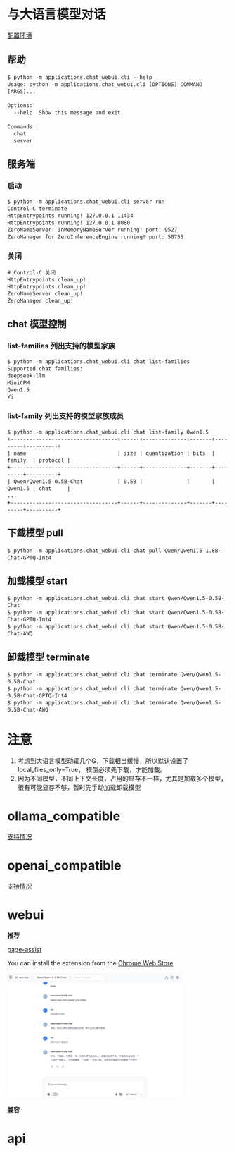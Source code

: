 # 与大语言模型对话

[配置环境](https://github.com/noooop/zerollama/tree/main/setup)

## 帮助
```
$ python -m applications.chat_webui.cli --help
Usage: python -m applications.chat_webui.cli [OPTIONS] COMMAND [ARGS]...

Options:
  --help  Show this message and exit.

Commands:
  chat
  server
```

## 服务端

### 启动
```
$ python -m applications.chat_webui.cli server run
Control-C terminate
HttpEntrypoints running! 127.0.0.1 11434
HttpEntrypoints running! 127.0.0.1 8080
ZeroNameServer: InMemoryNameServer running! port: 9527
ZeroManager for ZeroInferenceEngine running! port: 50755
```

### 关闭
```
# Control-C 关闭
HttpEntrypoints clean_up!
HttpEntrypoints clean_up!
ZeroNameServer clean_up!
ZeroManager clean_up!
```

## chat 模型控制
### list-families 列出支持的模型家族
```
$ python -m applications.chat_webui.cli chat list-families
Supported chat families:
deepseek-llm
MiniCPM
Qwen1.5
Yi
```

### list-family 列出支持的模型家族成员
```
$ python -m applications.chat_webui.cli chat list-family Qwen1.5
+----------------------------------+------+--------------+-------+---------+----------+
| name                             | size | quantization | bits  | family  | protocol |
+----------------------------------+------+--------------+-------+---------+----------+
| Qwen/Qwen1.5-0.5B-Chat           | 0.5B |              |       | Qwen1.5 | chat     |
...
+----------------------------------+------+--------------+-------+---------+----------+
```

## 下载模型 pull
```
$ python -m applications.chat_webui.cli chat pull Qwen/Qwen1.5-1.8B-Chat-GPTQ-Int4
```

## 加载模型 start
```
$ python -m applications.chat_webui.cli chat start Qwen/Qwen1.5-0.5B-Chat
$ python -m applications.chat_webui.cli chat start Qwen/Qwen1.5-0.5B-Chat-GPTQ-Int4
$ python -m applications.chat_webui.cli chat start Qwen/Qwen1.5-0.5B-Chat-AWQ
```

## 卸载模型 terminate
```
$ python -m applications.chat_webui.cli chat terminate Qwen/Qwen1.5-0.5B-Chat
$ python -m applications.chat_webui.cli chat terminate Qwen/Qwen1.5-0.5B-Chat-GPTQ-Int4
$ python -m applications.chat_webui.cli chat terminate Qwen/Qwen1.5-0.5B-Chat-AWQ
```

# 注意
1. 考虑到大语言模型动辄几个G，下载相当缓慢，所以默认设置了local_files_only=True， 模型必须先下载，才能加载。
2. 因为不同模型，不同上下文长度，占用的显存不一样，尤其是加载多个模型，很有可能显存不够，暂时先手动加载卸载模型

# ollama_compatible
[支持情况](https://github.com/noooop/zerollama/tree/v0.2/applications/chat_webui/ollama_client_examples)

# openai_compatible
[支持情况]()

# webui

**推荐**

[page-assist](https://github.com/n4ze3m/page-assist) 

You can install the extension from the [Chrome Web Store](https://chromewebstore.google.com/detail/page-assist-%E6%9C%AC%E5%9C%B0-ai-%E6%A8%A1%E5%9E%8B%E7%9A%84-web/jfgfiigpkhlkbnfnbobbkinehhfdhndo)

<img src="https://github.com/noooop/zerollama/blob/main/static/images/chat_server.png?raw=true" width="400">

**兼容**


# api

